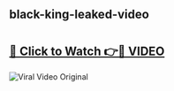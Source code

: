 ## black-king-leaked-video 

# <h2><a href="http://freeplayer.one?title=black-king-leaked-video&ref=21J">🔗 Click to Watch 👉🔴 VIDEO</a></h2>

<a href="http://freeplayer.one?title=black-king-leaked-video&ref=21J" rel="nofollow" data-target="animated-image.originalLink"><img src="https://i.ibb.co.com/xMMVF88/686577567.gif" alt="Viral Video Original" style="max-width: 100%; display: inline-block;" data-target="animated-image.originalImage"></a>

